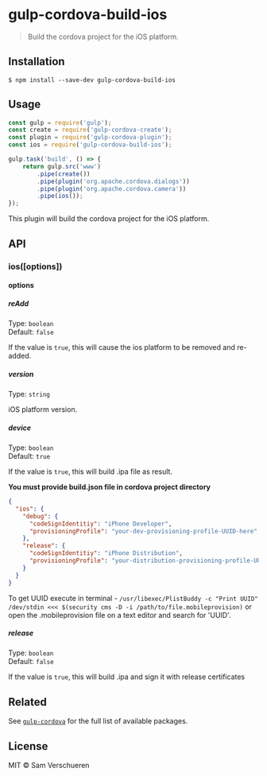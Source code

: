# gulp-cordova-build-ios

> Build the cordova project for the iOS platform.


## Installation

```
$ npm install --save-dev gulp-cordova-build-ios
```


## Usage

```js
const gulp = require('gulp');
const create = require('gulp-cordova-create');
const plugin = require('gulp-cordova-plugin');
const ios = require('gulp-cordova-build-ios');

gulp.task('build', () => {
    return gulp.src('www')
        .pipe(create())
        .pipe(plugin('org.apache.cordova.dialogs'))
        .pipe(plugin('org.apache.cordova.camera'))
        .pipe(ios());
});
```

This plugin will build the cordova project for the iOS platform.


## API

### ios([options])

#### options

##### reAdd

Type: `boolean`<br>
Default: `false`

If the value is `true`, this will cause the ios platform to be removed and re-added.

##### version

Type: `string`

iOS platform version.

##### device

Type: `boolean`<br>
Default: `true`

If the value is `true`, this will build .ipa file as result. 

**You must provide build.json file in cordova project directory**

```json
{
  "ios": {
    "debug": {
      "codeSignIdentitiy": "iPhone Developer",
      "provisioningProfile": "your-dev-provisioning-profile-UUID-here"
    },
    "release": {
      "codeSignIdentitiy": "iPhone Distribution",
      "provisioningProfile": "your-distribution-provisioning-profile-UUID-her"
    }
  }
}
```

To get UUID execute in terminal - `/usr/libexec/PlistBuddy -c "Print UUID" /dev/stdin <<< $(security cms -D -i /path/to/file.mobileprovision)` or open the .mobileprovision file on a text editor and search for 'UUID'.

##### release

Type: `boolean`<br>
Default: `false`

If the value is `true`, this will build .ipa and sign it with release certificates

## Related

See [`gulp-cordova`](https://github.com/SamVerschueren/gulp-cordova) for the full list of available packages.


## License

MIT © Sam Verschueren
